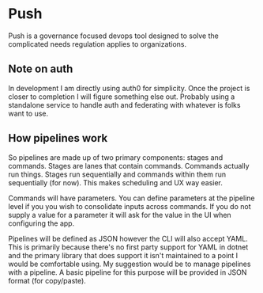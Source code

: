 # Push

Push is a governance focused devops tool designed to solve the complicated needs regulation applies to organizations.

## Note on auth

In development I am directly using auth0 for simplicity. Once the project is closer to completion I will figure something else out.
Probably using a standalone service to handle auth and federating with whatever is folks want to use.

## How pipelines work

So pipelines are made up of two primary components: stages and commands. Stages are lanes that contain commands. Commands actually run things.
Stages run sequentially and commands within them run sequentially (for now). This makes scheduling and UX way easier.

Commands will have parameters. You can define parameters at the pipeline level if you you wish to consolidate inputs across commands.
If you do not supply a value for a parameter it will ask for the value in the UI when configuring the app.

Pipelines will be defined as JSON however the CLI will also accept YAML. This is primarily because there's no first party support for
YAML in dotnet and the primary library that does support it isn't maintained to a point I would be comfortable using. My suggestion
would be to manage pipelines with a pipeline. A basic pipeline for this purpose will be provided in JSON format (for copy/paste).

